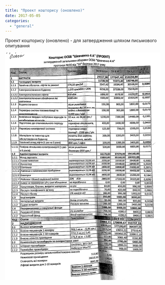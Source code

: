 ```yaml
---
title: "Проект кошторису (оновлено)"
date: 2017-05-05
categories: 
  - "general"
---
```


Проект кошторису (оновлено) - для затвердження шляхом письмового опитування

[![](/wp-content/uploads/2017/05/New-Doc-2017-05-05-1_1.jpg)](/wp-content/uploads/2017/05/New-Doc-2017-05-05-1_1.jpg)
